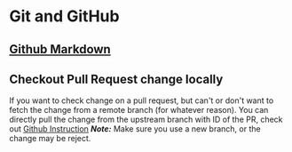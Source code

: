 # Git and GitHub 

## [Github Markdown](https://guides.github.com/features/mastering-markdown)

## Checkout Pull Request change locally
If you want to check change on a pull request, but can't or don't want to fetch the change from a remote branch (for whatever reason). You can directly pull the change from the upstream branch with ID of the PR, check out [Github Instruction](https://help.github.com/articles/checking-out-pull-requests-locally/)
_**Note:**_ Make sure you use a new branch, or the change may be reject.
